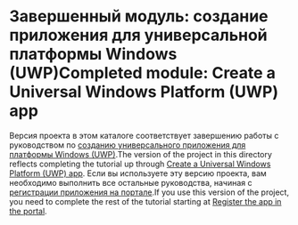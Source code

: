 # <a name="completed-module-create-a-universal-windows-platform-uwp-app"></a><span data-ttu-id="230b4-101">Завершенный модуль: создание приложения для универсальной платформы Windows (UWP)</span><span class="sxs-lookup"><span data-stu-id="230b4-101">Completed module: Create a Universal Windows Platform (UWP) app</span></span>

<span data-ttu-id="230b4-102">Версия проекта в этом каталоге соответствует завершению работы с руководством по [созданию универсального приложения для платформы Windows (UWP)](https://docs.microsoft.com/graph/tutorials/uwp?tutorial-step=1).</span><span class="sxs-lookup"><span data-stu-id="230b4-102">The version of the project in this directory reflects completing the tutorial up through [Create a Universal Windows Platform (UWP) app](https://docs.microsoft.com/graph/tutorials/uwp?tutorial-step=1).</span></span> <span data-ttu-id="230b4-103">Если вы используете эту версию проекта, вам необходимо выполнить все остальные руководства, начиная с [регистрации приложения на портале](https://docs.microsoft.com/graph/tutorials/uwp?tutorial-step=2).</span><span class="sxs-lookup"><span data-stu-id="230b4-103">If you use this version of the project, you need to complete the rest of the tutorial starting at [Register the app in the portal](https://docs.microsoft.com/graph/tutorials/uwp?tutorial-step=2).</span></span>
